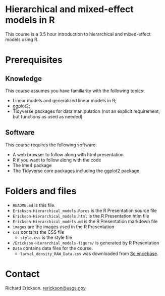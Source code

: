 # Hierarchical and mixed-effect models in R

This course is a 3.5 hour introduction to hierarchical and mixed-effect models using R.

# Prerequisites 

## Knowledge

This course assumes you have familiarity with the following topics:

- Linear models and generalized linear models in R;
- ggplot2;
- Tidyverse packages for data manipulation (not an explicit requirement, but functions as used as needed)
  
## Software

This course requires the following software:

- A web browser to follow along with html presentation 
- R if you want to follow along with the code
- The lme4 package
- The Tidyverse core packages including the ggplot2 package

# Folders and files

- `README.md` is this file. 
- `Erickson-Hierarchical_models.Rpres` is the R Presentation source file
- `Erickson-Hierarchical_models.html` is the R Presentation htlm file
- `Erickson-Hierarchical_models.md` is the R Presentation markdown file
- `images` are the images used in the R Presentation 
- `css` contains the CSS file
  - `style.css` is the style file
- `/Erickson-Hierarchial_models-figure/` is generated by R Presentation
- `Data` contains data files for the course. 
  - `larval_density_RAW_Data.csv` was downloaded from [Sciencebase](https://www.sciencebase.gov/catalog/item/59b6cc06e4b08b1644ddf8b3).
  
# Contact

Richard Erickson. rerickson@usgs.gov
